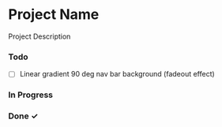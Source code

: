 # Project Name

Project Description

### Todo

- [ ] Linear gradient 90 deg nav bar background (fadeout effect)  

### In Progress


### Done ✓


